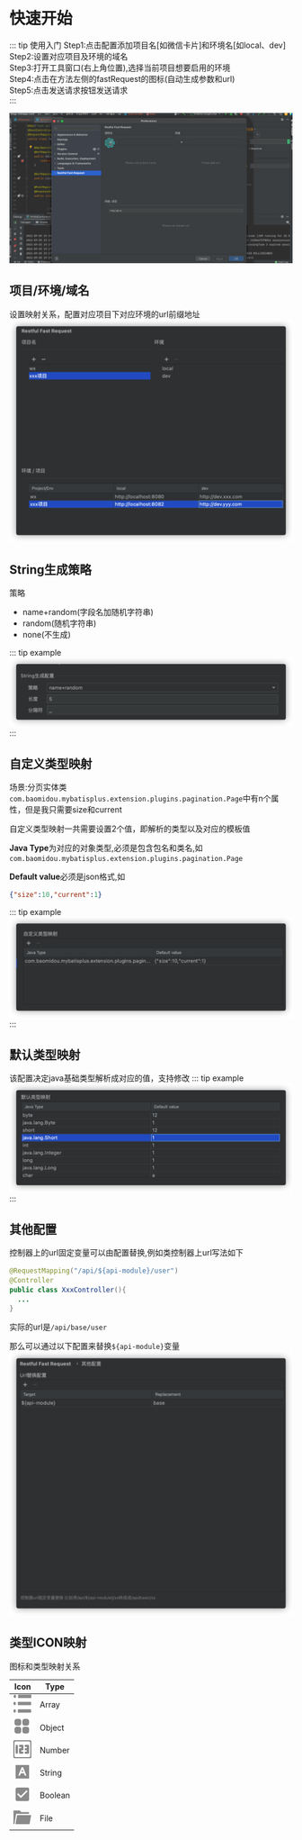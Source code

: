 # 快速开始
::: tip 使用入门
Step1:点击配置添加项目名[如微信卡片]和环境名[如local、dev]  
Step2:设置对应项目及环境的域名  
Step3:打开工具窗口(右上角位置),选择当前项目想要启用的环境  
Step4:点击在方法左侧的fastRequest的图标(自动生成参数和url)  
Step5:点击发送请求按钮发送请求  
:::

![](../.vuepress/public/img/howToUse.gif)

## 项目/环境/域名
设置映射关系，配置对应项目下对应环境的url前缀地址
![](../.vuepress/public/img/projectEnvUrl.png)


## String生成策略
策略
* name+random(字段名加随机字符串)
* random(随机字符串)
* none(不生成)

::: tip example
![](../.vuepress/public/img/stringGenerate.png)
:::

## 自定义类型映射
场景:分页实体类`com.baomidou.mybatisplus.extension.plugins.pagination.Page`中有n个属性，但是我只需要size和current

自定义类型映射一共需要设置2个值，即解析的类型以及对应的模板值

**Java Type**为对应的对象类型,必须是包含包名和类名,如`com.baomidou.mybatisplus.extension.plugins.pagination.Page`

**Default value**必须是json格式,如
```json
{"size":10,"current":1}
```

::: tip example
![](../.vuepress/public/img/customDataMapping.png)
:::

## 默认类型映射
该配置决定java基础类型解析成对应的值，支持修改
::: tip example
![](../.vuepress/public/img/defaultDataMapping.png)
:::

## 其他配置

控制器上的url固定变量可以由配置替换,例如类控制器上url写法如下

```java
@RequestMapping("/api/${api-module}/user")
@Controller
public class XxxController(){
  ...
}
```

实际的url是`/api/base/user`

那么可以通过以下配置来替换`${api-module}`变量
![](../.vuepress/public/img/otherConfig.png)

## 类型ICON映射
图标和类型映射关系

|Icon|Type|
| --- | --- | 
|![](../.vuepress/public/img/icon/array.svg)  |Array  |
|![](../.vuepress/public/img/icon/object.svg) |Object |
|![](../.vuepress/public/img/icon/number.svg) |Number |
|![](../.vuepress/public/img/icon/string.svg) |String |
|![](../.vuepress/public/img/icon/boolean.svg)|Boolean|
|![](../.vuepress/public/img/icon/file.svg)|File|